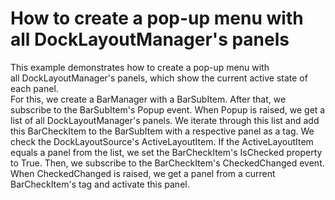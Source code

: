 # How to create a pop-up menu with all DockLayoutManager's panels


This example demonstrates how to create a pop-up menu with all DockLayoutManager's panels, which show the current active state of each panel.<br />For this, we create a BarManager with a BarSubItem. After that, we subscribe to the BarSubItem's Popup event. When Popup is raised, we get a list of all DockLayoutManager's panels. We iterate through this list and add this BarCheckItem to the BarSubItem with a respective panel as a tag. We check the DockLayoutSource's ActiveLayoutItem. If the ActiveLayoutItem equals a panel from the list, we set the BarCheckItem's IsChecked property to True. Then, we subscribe to the BarCheckItem's CheckedChanged event. When CheckedChanged is raised, we get a panel from a current BarCheckItem's tag and activate this panel.

<br/>


